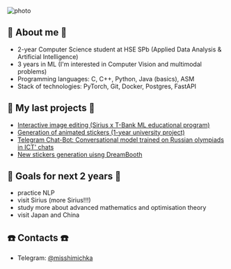 ![photo](https://github.com/misshimichka/misshimichka/assets/92110572/27f78701-3e9f-4794-be31-2ec4895d8a4f)

## 👀 About me 👀
- 2-year Computer Science student at HSE SPb (Applied Data Analysis & Artificial Intelligence)
- 3 years in ML (I'm interested in Computer Vision and multimodal problems)
- Programming languages: C, C++, Python, Java (basics), ASM
- Stack of technologies: PyTorch, Git, Docker, Postgres, FastAPI

## 💪 My last projects 💪
- [Interactive image editing (Sirius x T-Bank ML educational program)](https://github.com/misshimichka/TBankCvCase)
- [Generation of animated stickers (1-year university project)](https://github.com/misshimichka/HSE-project-2024)
- [Telegram Chat-Bot: Conversational model trained on Russian olympiads in ICT' chats](https://github.com/misshimichka/tinkoff-sirius-ml)
- [New stickers generation uisng DreamBooth](https://github.com/misshimichka/HSE-VK-2023)

## 🎯 Goals for next 2 years 🎯
- practice NLP
- visit Sirius (more Sirius!!!)
- study more about advanced mathematics and optimisation theory
- visit Japan and China

## ☎️ Contacts ☎️
- Telegram: [@misshimichka](https://t.me/misshimichka)
